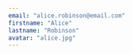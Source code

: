 ```yaml
---
email: "alice.robinson@email.com"
firstname: "Alice"
lastname: "Robinson"
avatar: "alice.jpg"
---
```

